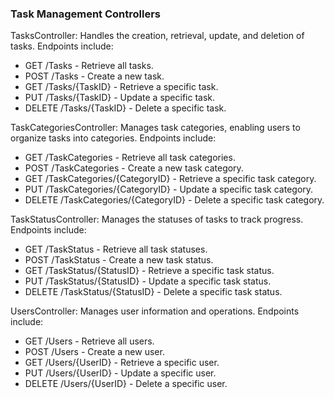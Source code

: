 ### Task Management Controllers

TasksController: Handles the creation, retrieval, update, and deletion of tasks. Endpoints include:

* GET /Tasks - Retrieve all tasks.
* POST /Tasks - Create a new task.
* GET /Tasks/{TaskID} - Retrieve a specific task.
* PUT /Tasks/{TaskID} - Update a specific task.
* DELETE /Tasks/{TaskID} - Delete a specific task.

TaskCategoriesController: Manages task categories, enabling users to organize tasks into categories. Endpoints include:

* GET /TaskCategories - Retrieve all task categories.
* POST /TaskCategories - Create a new task category.
* GET /TaskCategories/{CategoryID} - Retrieve a specific task category.
* PUT /TaskCategories/{CategoryID} - Update a specific task category.
* DELETE /TaskCategories/{CategoryID} - Delete a specific task category.

TaskStatusController: Manages the statuses of tasks to track progress. Endpoints include:

* GET /TaskStatus - Retrieve all task statuses.
* POST /TaskStatus - Create a new task status.
* GET /TaskStatus/{StatusID} - Retrieve a specific task status.
* PUT /TaskStatus/{StatusID} - Update a specific task status.
* DELETE /TaskStatus/{StatusID} - Delete a specific task status.

UsersController: Manages user information and operations. Endpoints include:

* GET /Users - Retrieve all users.
* POST /Users - Create a new user.
* GET /Users/{UserID} - Retrieve a specific user.
* PUT /Users/{UserID} - Update a specific user.
* DELETE /Users/{UserID} - Delete a specific user.